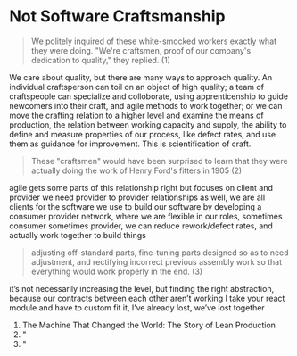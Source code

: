 # Not Software Craftsmanship

> We politely inquired of these white-smocked workers exactly what they were doing. "We're craftsmen, proof of our company's dedication to quality," they replied. (1)

We care about quality, but there are many ways to approach quality. An individual craftsperson can toil on an object of high quality; a team of craftspeople can specialize and colloborate, using apprenticenship to guide newcomers into their craft, and agile methods to work together; or we can move the crafting relation to a higher level and examine the means of production, the relation between working capacity and supply, the ability to define and measure properties of our process, like defect rates, and use them as guidance for improvement. This is scientification of craft. 

> These "craftsmen" would have been surprised to learn that they were actually doing the work of Henry Ford's fitters in 1905 (2)

agile gets some parts of this relationship right but focuses on client and provider
we need provider to provider relationships as well, we are all clients for the software we use to build our software
by developing a consumer provider network, where we are flexible in our roles, sometimes consumer sometimes provider, we can reduce rework/defect rates, and actually work together to build things

> adjusting off-standard parts, fine-tuning parts designed so as to need adjustment, and rectifying incorrect previous assembly work so that everything would work properly in the end. (3)

it’s not necessarily increasing the level, but finding the right abstraction, because our contracts between each other aren’t working
I take your react module and have to custom fit it, I’ve already lost, we’ve lost together

1. The Machine That Changed the World: The Story of Lean Production
2. "
3. "
